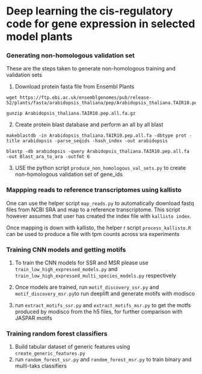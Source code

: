 # Deep learning the cis-regulatory code for gene expression in selected model plants
### Generating non-homologous validation set
These are the steps taken to generate non-homologous training and validation sets
1. Download protein fasta file from Ensembl Plants
```shell
wget https://ftp.ebi.ac.uk/ensemblgenomes/pub/release-52/plants/fasta/arabidopsis_thaliana/pep/Arabidopsis_thaliana.TAIR10.pep.all.fa.gz
```
```shell
gunzip Arabidopsis_thaliana.TAIR10.pep.all.fa.gz
```
2. Create protein blast database and perform an all by all blast
```shell
makeblastdb -in Arabidopsis_thaliana.TAIR10.pep.all.fa -dbtype prot -title arabidopsis -parse_seqids -hash_index -out arabidopsis
```
```shell
blastp -db arabidopsis -query Arabidopsis_thaliana.TAIR10.pep.all.fa  -out Blast_ara_to_ara -outfmt 6
```
3. USE the python script `produce_non_homologous_val_sets.py` to create non-homologous validation set of gene_ids

### Mappping reads to reference transcriptomes using kallisto
One can use the helper script `map_reads.py` to automatically download fastq files from NCBI SRA and map to a reference
transcriptome. This script however assumes that user has created the index file with `kallisto index`.

Once mapping is down with kallisto, the helper r script `process_kallisto.R` can be used to produce a file with tpm 
counts across sra experiments

### Training CNN models and getting motifs
1. To train the CNN models for SSR and MSR please use `train_low_high_expressed_models.py` and 
`train_low_high_expressed_multi_species_models.py` respectively

2. Once models are trained, run `motif_discovery_ssr.py` and `motif_discovery_msr.py`to run deeplift
and generate motifs with modisco

3. run `extract_motifs_ssr.py` and `extract_motifs_msr.py` to get the motfs produced by modisco from
the h5 files, for further comparison with JASPAR motifs

### Training random forest classifiers
1. Build tabular dataset of generic features using `create_generic_features.py`
2. run `random_forest_ssr.py` and `random_forest_msr.py` to train binary and multi-taks classifiers